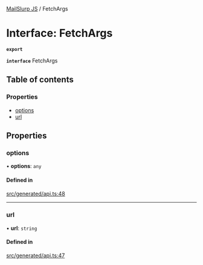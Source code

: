 [MailSlurp JS](../README.md) / FetchArgs

# Interface: FetchArgs

**`export`**

**`interface`** FetchArgs

## Table of contents

### Properties

- [options](FetchArgs.md#options)
- [url](FetchArgs.md#url)

## Properties

### options

• **options**: `any`

#### Defined in

[src/generated/api.ts:48](https://github.com/mailslurp/mailslurp-client/blob/20b4039/src/generated/api.ts#L48)

___

### url

• **url**: `string`

#### Defined in

[src/generated/api.ts:47](https://github.com/mailslurp/mailslurp-client/blob/20b4039/src/generated/api.ts#L47)
